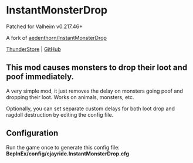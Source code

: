 # InstantMonsterDrop

Patched for Valheim v0.217.46+

A fork of [aedenthorn/InstantMonsterDrop](https://github.com/aedenthorn/ValheimMods/tree/master/InstantMonsterDrop) 

[ThunderStore](https://thunderstore.io/c/valheim/p/cjayride/InstantMonsterLootDrop/) | [GitHub](https://github.com/cjayride/InstantMonsterDrop_Fork)

## This mod causes monsters to drop their loot and poof immediately.

A very simple mod, it just removes the delay on monsters going poof and dropping their loot. Works on animals, monsters, etc.

Optionally, you can set separate custom delays for both loot drop and ragdoll destruction by editing the config file.

## **Configuration**

Run the game once to generate this config file: **BepInEx/config/cjayride.InstantMonsterDrop.cfg**



